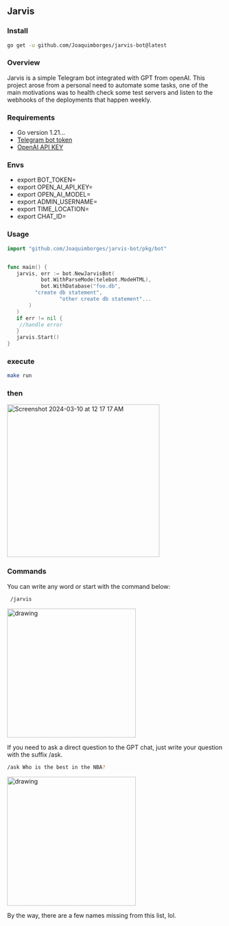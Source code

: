 ## Jarvis
### Install
```bash
go get -u github.com/Joaquimborges/jarvis-bot@latest
```

### Overview
Jarvis is a simple Telegram bot integrated with GPT from openAI.
This project arose from a personal need to automate some tasks, 
one of the main motivations was to health check some test servers and 
listen to the webhooks of the deployments that happen weekly.

### Requirements
- Go version 1.21...
- [Telegram bot token](https://core.telegram.org/bots/api)
- [OpenAI API KEY](https://platform.openai.com/api-keys)

### Envs
 - export BOT_TOKEN=
 - export OPEN_AI_API_KEY=
 - export OPEN_AI_MODEL=
 - export ADMIN_USERNAME=
 - export TIME_LOCATION=
 - export CHAT_ID=

### Usage
```go
import "github.com/Joaquimborges/jarvis-bot/pkg/bot"


func main() {
   jarvis, err := bot.NewJarvisBot(
           bot.WithParseMode(telebot.ModeHTML),
           bot.WithDatabase("foo.db", 
		 "create db statement",
                 "other create db statement"...
	   )
   )
   if err != nil {
	//handle error
   }
   jarvis.Start()
}
```
### execute
```bash
make run
```
### then
<img width="355" alt="Screenshot 2024-03-10 at 12 17 17 AM" src="https://github.com/Joaquimborges/Jarvis-bot/assets/57245781/11ae307e-3e3d-42d2-9558-50a8bd01cd8f">

### Commands
You can write any word or start with the command below:
```sh
 /jarvis
```
<img src="https://github.com/Joaquimborges/Jarvis-bot/assets/57245781/571de568-e2c3-4615-a8d4-334b1fb12707" alt="drawing" width="300"/>

If you need to ask a direct question to the GPT chat, just write your question with the suffix /ask.
```bash
/ask Who is the best in the NBA?
```
<img src="https://github.com/Joaquimborges/Jarvis-bot/assets/57245781/27887e95-759d-4eed-a1e3-b8779b299fe7" alt="drawing" width="300"/>

By the way, there are a few names missing from this list, lol.

